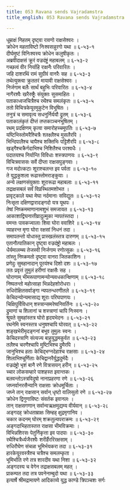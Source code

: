 ```yaml
---
title: 053 Ravana sends Vajradamstra
title_english: 053 Ravana sends Vajradamstra

---
```

धूम्राक्षं निहतम् दृष्ट्वा रावणो राक्षसेश्वरः ।  
क्रोधेन महताविष्टो निःश्वसन्नुरगो यथा ॥ ६-५३-१  
दीर्घमुष्टं विनिःश्वस्य क्रोधेन कलुषीकृतः ।  
अब्रवीदाक्षसं क्रूरं वज्रदंष्ट्रं महाबलम् ॥ ६-५३-२  
गच्छत्वं वीर निर्याहि राक्षनैः परिवारितः ।  
जहि दाशरथिं रामं सुग्रीवं वानरैः सह ॥ ६-५३-३  
तथेत्युक्त्वा क्रुततरं मायावी राक्षसेश्वरः ।  
निर्जगाम बलैः सार्थं बहुभिः परिवारितः ॥ ६-५३-४  
नागैरश्वैः खरैरुष्ट्रैः संयुक्तः सुसमाहितः ।  
पताकाध्वजचित्रैश्च रथैश्च समलंकृतः ॥ ६-५३-५  
ततो विचित्रकेयूरमुकुटेन विभूषितः ।  
तनुत्रं च समावृत्य सधनुर्निर्ययौ द्रुतम् ॥ ६-५३-६  
पताकालंकृतं दीप्तं तप्तकाञ्चनभूषितम् ।  
रथम् प्रदक्षिणम् कृत्वा समारोहच्चमूपतिः ॥ ६-५३-७  
यष्टिभिस्तोमरैश्चित्रैः श्लक्ष्लैश्च मुसलैरपि ।  
भिन्दिपालैश्च चापैश्च शक्तिभिः पट्टिशैरपि ॥ ६-५३-८  
खड्गैश्चक्रैर्गदाभिश्च निशितैश्च परश्वधैः ।  
पदातयश्च निर्यान्ति विविधाः शस्त्रपाणयः ॥ ६-५३-९  
विचित्रवाससः सर्वे दीप्ता राक्षसपुङ्गवाः ।  
गज मदोत्कटाः शूराश्चलन्त इव पर्वता ॥ ६-५३-१०  
ते युद्धकुशला रूढास्तोमराङ्कुवाः ।  
अन्ये लक्षणसंयुक्ताः शूरारूढा महाबलाः ॥ ६-५३-११  
तद्राक्षसबलं सर्वं विप्रस्थितमशोभत ।  
प्रावृट्काले यथा मेघा नर्दमानाः सविद्युतः ॥ ६-५३-१२  
निःसृता दक्षिणद्वारादङ्गदो यत्र यूथपः ।  
तेषां निष्क्रममाणानामशुभं समजायत ॥ ६-५३-१३  
आकाशाद्विघनात्तीव्रादुल्मुका न्यपतंस्तदा ।  
वमन्तः पावकज्वालाः शिवा घोरा ववाशिरे ॥ ६-५३-१४  
व्याहरन्त मृगा घोरा रक्षसां निधनं तदा ।  
समापतन्तो योधास्तु प्रास्खलंस्तत्र दारुणम् ॥ ६-५३-१५  
एतानौत्पातिकान् दृष्ट्वा वज्रदंष्ट्रो महाबलः ।  
धैर्यमालम्ब्य तेजस्वी निर्जगाम रणोत्सुकः ॥ ६-५३-१६  
तांस्तु निष्क्रमतो दृष्ट्वा वानरा जितकाशिनः ।  
प्रणेदुः सुमहानादान् पूरयंश्च दिशो दशः ॥ ६-५३-१७  
ततः प्रवृत्तं तुमुलं हरीणां राक्षसैः सह ।  
घोराणाम् भीमरूपाणामन्योन्यवधकान्क्षिणाम् ॥ ६-५३-१८  
निष्पतन्तो महोत्साहा भिन्नदेहशोरोधराः ।  
रुधिरोक्षितसर्वाङ्गा न्यपतन्धरणीतले ॥ ६-५३-१९  
केचिदन्योन्यमासाद्य शूराः परिघपाणयः ।  
चिक्षिपुर्विविधान् शस्त्रान्समरेष्वनिवर्तिनः ॥ ६-५३-२०  
द्रुमाणां च शिलानां च शस्त्राणां चापि निःस्वनः ।  
श्रूयते सुमहांस्तत्र घोरो हृदयभेदनः ॥ ६-५३-२१  
रथनेमि स्वनस्तत्र धनुषश्चापि घोरवत् ॥ ६-५३-२२  
शङ्खभेरीमृदङ्गनां बभूव तुमुलः स्वनः ।  
केचिदस्त्राणि संत्यज्य बाहुयुद्धमकुर्वत ॥ ६-५३-२३  
तलैश्च चरणैश्चापि मुष्टिभिश्च द्रुमैरपि ।  
जानुभिश्च हताः केचिद्भग्नदेहाश्च राक्षसाः ॥ ६-५३-२४  
शिलाभिश्चूर्णिताः केचिद्वानरैर्युद्धदुर्मदैः ।  
वज्रदंष्ट्रो भृशं बानै रणे वित्रासयन् हरीन् ॥ ६-५३-२५  
च्चार लोकसम्हारे पाशहस्त इवान्तकः ।  
बलवन्तोऽस्त्रविदुषो नानाप्रहरणा रणे ॥ ६-५३-२६  
जघ्नर्वानरसैन्यानि राक्षसाः क्रोधमूर्चिताः ।  
जघ्ने तान् राक्षसान् सर्वान् धृष्टो वालिसुतो रणे ॥ ६-५३-२७  
क्रोधेन द्विगुणाविष्टः संवर्तक इवानलः ।  
तान् राक्षसगणान् सर्वान्वऋक्षमुद्यम्य वीर्यवान् ॥ ६-५३-२८  
अङ्गदह् क्रोधताम्राक्षः सिम्हह् क्षुद्रमृगानिव ।  
चकार कदनम् घोरम् शक्रतुल्यपराक्रमः ॥ ६-५३-२९  
अङ्गदाभिहतास्तत्त राक्षसा भीमविक्रमाः ।  
विभिन्नशिरसः पेतुर्निकृत्ता इव पादपाः ॥ ६-५३-३०  
रथैश्चित्रैर्ध्यजैरश्वैः शरीर्हैररिरक्षसाम् ।  
रुधिरौघेण संचन्ना भूमिर्भयकरा तदा ॥ ६-५३-३१  
हारकेयूरवस्त्रैश्च चत्रैश्च समलम्कृता ।  
भूमिर्भाति रणे तत्र शारदीव यथा निशा ॥ ६-५३-३२  
अङ्गदस्य च वेगेन तद्राक्षसबलम् महत् ।  
प्राकम्पत तदा तत्र पवनेनाम्बुदो यथा ॥ ६-५३-३३  
इत्यार्षे श्रीमद्रामायणे आदिकाव्ये युद्ध काण्डे त्रिपञ्चशः सर्गः